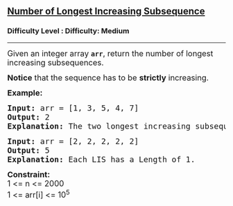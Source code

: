 <h2><a href="https://www.geeksforgeeks.org/problems/number-of-longest-increasing-subsequence/1?page=1&difficulty=Medium&status=unsolved,attempted&sortBy=accuracy">Number of Longest Increasing Subsequence</a></h2><h3>Difficulty Level : Difficulty: Medium</h3><hr><div class="problems_problem_content__Xm_eO"><p><span style="font-size: 18px;">Given an integer array&nbsp;<strong><code>arr</code></strong>, return&nbsp;the number of longest increasing subsequences.</span></p>
<p><span style="font-size: 18px;"><strong>Notice</strong>&nbsp;that the sequence has to be&nbsp;<strong>strictly</strong>&nbsp;increasing.</span></p>
<p><strong><span style="font-size: 18px;">Example:</span></strong></p>
<pre><span style="font-size: 18px;"><strong>Input: </strong>arr = [1, 3, 5, 4, 7]
<strong>Output: </strong>2
<strong>Explanation: </strong>The two longest increasing subsequences are [1, 3, 4, 7] and [1, 3, 5, 7].</span></pre>
<pre><span style="font-size: 18px;"><strong>Input: </strong>arr = [2, 2, 2, 2, 2]
<strong>Output: </strong>5
<strong>Explanation: </strong>Each LIS has a Length of 1. </span></pre>
<p><strong><span style="font-size: 18px;">Constraint:</span></strong><br><span style="font-size: 18px;">1 &lt;= n &lt;= 2000<br>1 &lt;= arr[i] &lt;= 10<sup>5</sup></span></p></div>
